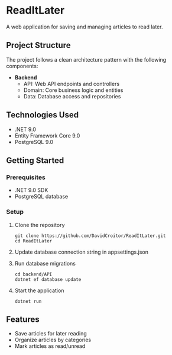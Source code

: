 # ReadItLater

A web application for saving and managing articles to read later.

## Project Structure

The project follows a clean architecture pattern with the following components:

- **Backend**
  - API: Web API endpoints and controllers
  - Domain: Core business logic and entities
  - Data: Database access and repositories

## Technologies Used

- .NET 9.0
- Entity Framework Core 9.0
- PostgreSQL 9.0

## Getting Started

### Prerequisites

- .NET 9.0 SDK
- PostgreSQL database

### Setup

1. Clone the repository
   ```
   git clone https://github.com/DavidCroitor/ReadItLater.git
   cd ReadItLater
   ```

2. Update database connection string in appsettings.json

3. Run database migrations
   ```
   cd backend/API
   dotnet ef database update
   ```

4. Start the application
   ```
   dotnet run
   ```

## Features

- Save articles for later reading
- Organize articles by categories
- Mark articles as read/unread

